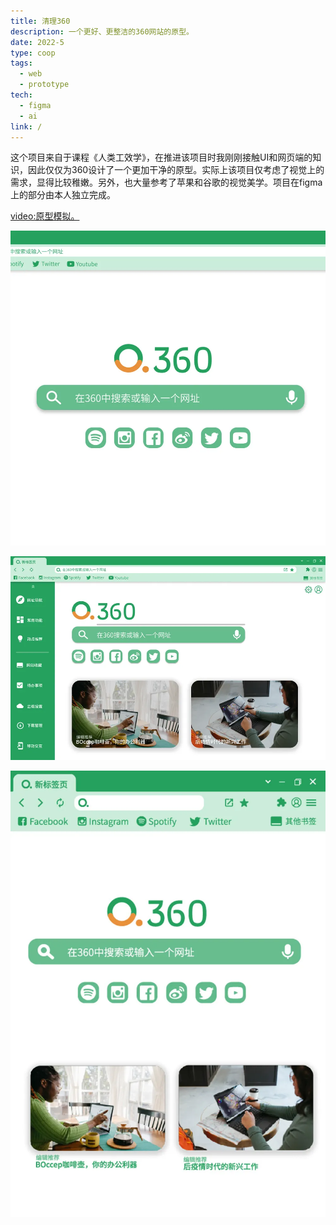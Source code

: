 ```yaml
---
title: 清理360
description: 一个更好、更整洁的360网站的原型。
date: 2022-5
type: coop
tags:
  - web
  - prototype
tech:
  - figma
  - ai
link: /
---
```


这个项目来自于课程《人类工效学》，在推进该项目时我刚刚接触UI和网页端的知识，因此仅仅为360设计了一个更加干净的原型。实际上该项目仅考虑了视觉上的需求，显得比较稚嫩。另外，也大量参考了苹果和谷歌的视觉美学。项目在figma上的部分由本人独立完成。

[video:原型模拟。](https://cdn.ibuprofennist.com/gh/pinowine/portfolio-images@main/projects/012/details/1.mp4)

![原型 #1{主页原型。}](/projects/012/details/1.webp)

![原型 #2{第二主页原型。}](/projects/012/details/2.webp)

![原型 #3{适应化页面。}](/projects/012/poster.webp)
